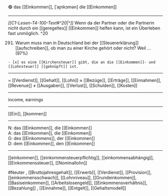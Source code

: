 🟢 das [[Einkommen]], [ˈaɪ̯nkɔmən]
die [[Einkommen]]

---

_[[C1-Lesen-T4-100-Text#^20|^]]_ Wenn da der Partner oder die Partnerin nicht durch ein [[geregeltes]] [[Einkommen]] helfen kann, ist ein Überleben fast unmöglich. ^20

291. Warum muss man in Deutschland bei der [[Steuererklärung]] [[aufschreiben]], ob man zu einer Kirche gehört oder nicht? Weil … (97%)


    - [x] es eine [[Kirchensteuer]] gibt, die an die [[Einkommen]]- und [[Lohnsteuer]] [[geknüpft]] ist.

---

= [[Verdienst]], [[Gehalt]], [[Lohn]]
≈ [[Bezüge]], [[Erträge]], [[Einnahmen]], [[Revenue]]
≠ [[Ausgaben]], [[Verlust]], [[Schulden]], [[Kosten]]

---

income, earnings

---

[[Ein]], [[kommen]]

---

N: das [[Einkommen]], die [[Einkommen]]  
A: das [[Einkommen]], die [[Einkommen]]  
G: des [[Einkommens]], der [[Einkommen]]  
D: dem [[Einkommen]], den [[Einkommen]]

---

[[einkommen]], [[einkommensteuerpflichtig]], [[einkommensabhängig]], [[Einkommenssteuer]], [[Nominallohn]]

#Neuter , [[Bruttojahresgehalt]], [[Erwerb]], [[Verdienst]], [[Provision]], [[einkommensschwach]], [[Lohnniveau]], [[Grundeinkommen]], [[Basiseinkommen]], [[Arbeitslosengeld]], [[Einkommensverhältnis]], [[Bezahlung]]
, [[Einnahme]], [[Entgelt]], [[Gehaltsmodell]]